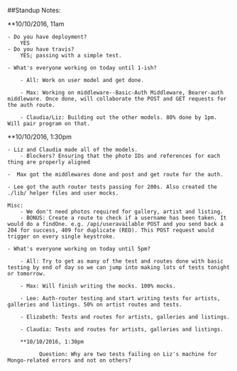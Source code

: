 ##Standup Notes:

**10/10/2016, 11am

    - Do you have deployment?
        YES
    - Do you have travis?
        YES; passing with a simple test.

    - What's everyone working on today until 1-ish?

        - All: Work on user model and get done.

        - Max: Working on middleware--Basic-Auth Middleware, Bearer-auth middleware. Once done, will collaborate the POST and GET requests for the auth route.

        - Claudia/Liz: Building out the other models. 80% done by 1pm. Will pair program on that.

**10/10/2016, 1:30pm

    - Liz and Claudia made all of the models.
        - Blockers? Ensuring that the photo IDs and references for each thing are properly aligned

    -  Max got the middlewares done and post and get route for the auth.

    - Lee got the auth router tests passing for 200s. Also created the ./lib/ helper files and user mocks.

    Misc:
        - We don't need photos required for gallery, artist and listing.
        - BONUS: Create a route to check if a username has been taken. It would do a findOne. e.g. /api/useravailable POST and you send back a 204 for success, 409 for duplicate (RED). This POST request would trigger on every single keystroke.

    - What's everyone working on today until 5pm?

        - All: Try to get as many of the test and routes done with basic testing by end of day so we can jump into making lots of tests tonight or tomorrow.

        - Max: Will finish writing the mocks. 100% mocks.

        - Lee: Auth-router testing and start writing tests for artists, galleries and listings. 50% on artist routes and tests.

        - Elizabeth: Tests and routes for artists, galleries and listings.

        - Claudia: Tests and routes for artists, galleries and listings.

        **10/10/2016, 1:30pm

              Question: Why are two tests failing on Liz's machine for Mongo-related errors and not on others?
